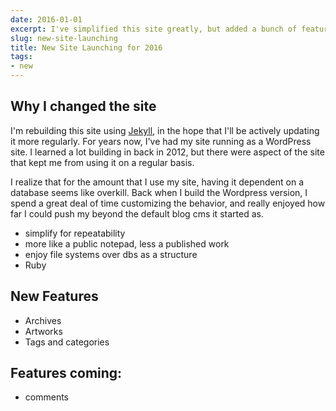 ```yaml
---
date: 2016-01-01
excerpt: I've simplified this site greatly, but added a bunch of features in the process. Read more about it here.
slug: new-site-launching
title: New Site Launching for 2016
tags:
- new
---
```


## Why I changed the site

I'm rebuilding this site using [Jekyll](http://jekyllrb.com/), in the hope that I'll be actively updating it more regularly. For years now, I've had my site running as a WordPress site.  I learned a lot building in back in 2012, but there were aspect of the site that kept me from using it on a regular basis.

I realize that for the amount that I use my site, having it dependent on a database seems like overkill. Back when I build the Wordpress version, I spend a great deal of time customizing the behavior, and really enjoyed how far I could push my beyond the default blog cms it started as. 

  * simplify for repeatability
  * more like a public notepad, less a published work
  * enjoy file systems over dbs as a structure 
  * Ruby

## New Features

  * Archives
  * Artworks
  * Tags and categories

## Features coming:

 * comments

  
